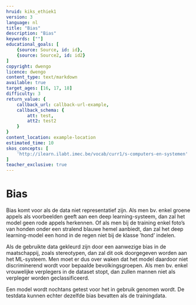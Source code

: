 ```yaml
---
hruid: kiks_ethiek1
version: 3
language: nl
title: "Bias"
description: "Bias"
keywords: [""]
educational_goals: [
    {source: Source, id: id}, 
    {source: Source2, id: id2}
]
copyright: dwengo
licence: dwengo
content_type: text/markdown
available: true
target_ages: [16, 17, 18]
difficulty: 3
return_value: {
    callback_url: callback-url-example,
    callback_schema: {
        att: test,
        att2: test2
    }
}
content_location: example-location
estimated_time: 10
skos_concepts: [
    'http://ilearn.ilabt.imec.be/vocab/curr1/s-computers-en-systemen'
]
teacher_exclusive: true
---
```


# Bias

Bias komt voor als de data niet representatief zijn. Als men bv. enkel groene appels als voorbeelden geeft aan een deep learning-systeem, dan zal het model geen rode
appels herkennen. Of als men bij de training enkel foto’s van honden onder een stralend blauwe hemel aanbiedt, dan zal het deep learning-model een hond in de regen
niet bij de klasse ’hond’ indelen.

Als de gebruikte data gekleurd zijn door een aanwezige bias in de maatschappij, zoals stereotypen, dan zal dit ook doorgegeven worden aan het ML-systeem.
Men moet er dus over waken dat het model daardoor niet discriminerend wordt voor bepaalde bevolkingsgroepen. Als men bv. enkel vrouwelijke verplegers in
de dataset stopt, dan zullen mannen niet als verpleger worden geclassificeerd.

Een model wordt nochtans getest voor het in gebruik genomen wordt. De testdata kunnen echter dezelfde bias bevatten als de trainingdata.
